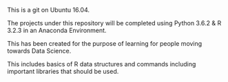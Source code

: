This is a git on Ubuntu 16.04.

The projects under this repository will be completed using Python 3.6.2 & R 3.2.3 in an Anaconda Environment.

This has been created for the purpose of learning for  people moving towards Data Science.

This includes basics of R data structures and commands including important libraries that should be used.
